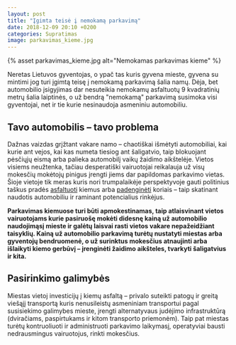 ```yaml
---
layout: post
title: "Įgimta teisė į nemokamą parkavimą"
date: 2018-12-09 20:10 +0200
categories: Supratimas
image: parkavimas_kieme.jpg
---
```

{% asset parkavimas_kieme.jpg alt="Nemokamas parkavimas kieme" %}

Neretas Lietuvos gyventojas, o ypač tas kuris gyvena mieste, gyvena su mintimi jog turi įgimtą teisę į nemokamą parkavimą šalia namų. Dėja, bet automobilio įsigyjimas dar nesuteikia nemokamų asfaltuotų 9 kvadratinių metrų šalia laiptinės, o už bendrą "nemokamą" parkavimą susimoka visi gyventojai, net ir tie kurie nesinaudoja asmeniniu automobiliu.


## Tavo automobilis – tavo problema

Dažnas vaizdas grįžtant vakare namo – chaotiškai išmėtyti automobiliai, kai kurie ant vejos, kai kas numeta tiesiog ant šaligatvio, taip blokuojant pėsčiųjų eismą arba palieka automobilį vaikų žaidimo aikštelėje. Vietos visiems neužtenka, tačiau desperatiški vairuotojai reikalauja už visų mokesčių mokėtojų pinigus įrengti jiems dar papildomas parkavimo vietas. Šioje vietoje tik meras kuris nori trumpalaikėje perspektyvoje gauti politinius taškus pradės <a href="https://npilaite.lt/naujos-vietos-automibiliams-statyti-isruties-gatveje/">asfaltuoti</a> kiemus arba <a href="https://www.vilniuje.info/news/2158256/vilniaus-savivaldybe-irenge-dar-600-vietu-automobiliams">padenginėti</a> koriais – taip skatinant naudotis automobiliu ir raminant potencialius rinkėjus.

<strong> Parkavimas kiemuose turi būti apmokestinamas, taip atlaisvinant vietos vairuotojams kurie pasiruošę mokėti didesnę kainą už automobilio naudojimąsį mieste ir galėtų laisvai rasti vietos vakare nepažeidžiant taisyklių. Kainą už automobilio parkavimą turėtų nustatyti miestas arba gyventojų bendruomenė, o už surinktus mokesčius atnaujinti arba išlaikyti kiemo gerbūvį – įrenginėti žaidimo aikšteles, tvarkyti šaligatvius ir kita. </strong>

## Pasirinkimo galimybės

Miestas vietoj investicijų į kiemų asfaltą – privalo suteikti patogų ir greitą viešąjį transportą kuris nenusileistų asmeniniam transportui pagal susisiekimo galimybes mieste, įrengti alternatyvaus judėjimo infrastruktūrą (dviračiams, paspirtukams ir kitom transporto priemonėm). Taip pat miestas turėtų kontruoliuoti ir administruoti parkavimo laikymasį, operatyviai bausti nedrausmingus vairuotojus, rinkti mokesčius.
